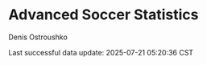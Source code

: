 # Advanced Soccer Statistics
Denis Ostroushko

<!-- gfm -->

Last successful data update: 2025-07-21 05:20:36 CST
